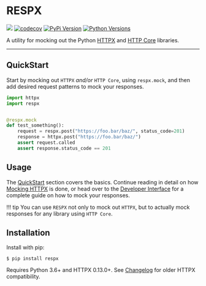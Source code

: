 # RESPX

![](https://github.com/lundberg/respx/workflows/test/badge.svg)
[![codecov](https://codecov.io/gh/lundberg/respx/branch/master/graph/badge.svg)](https://codecov.io/gh/lundberg/respx)
[![PyPi Version](https://img.shields.io/pypi/v/respx.svg)](https://pypi.org/project/respx/)
[![Python Versions](https://img.shields.io/pypi/pyversions/respx.svg)](https://pypi.org/project/respx/)

A utility for mocking out the Python [HTTPX](https://www.encode.io/httpx/) and [HTTP Core](https://www.encode.io/httpcore/) libraries.

---

## QuickStart

Start by mocking out `HTTPX` *and/or* `HTTP Core`, using `respx.mock`, and then add desired request patterns to mock your responses.

``` python
import httpx
import respx


@respx.mock
def test_something():
    request = respx.post("https://foo.bar/baz/", status_code=201)
    response = httpx.post("https://foo.bar/baz/")
    assert request.called
    assert response.status_code == 201
```

## Usage

The [QuickStart](#quickstart) section covers the basics. Continue reading in detail on how [Mocking HTTPX](mocking.md) is done, or head over to the [Developer Interface](api.md) for a complete guide on how to mock your responses.

!!! tip
    You can use `RESPX` not only to mock out `HTTPX`, but to actually mock responses for any library using `HTTP Core`.

## Installation

Install with pip:

``` console
$ pip install respx
```

Requires Python 3.6+ and HTTPX 0.13.0+.
See [Changelog](https://github.com/lundberg/respx/blob/master/CHANGELOG.md) for older HTTPX compatibility.
